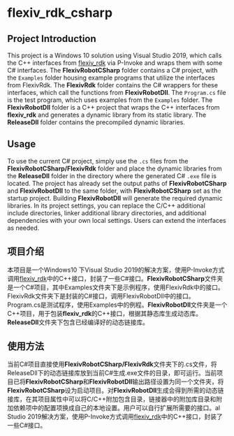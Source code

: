 ﻿# flexiv_rdk_csharp
## Project Introduction
This project is a Windows 10 solution using Visual Studio 2019, which calls the C++ interfaces from [flexiv_rdk](https://github.com/flexivrobotics/flexiv_rdk) via P-Invoke and wraps them with some C# interfaces. The **FlexivRobotCSharp** folder contains a C# project, with the `Examples` folder housing example programs that utilize the interfaces from FlexivRdk. The **FlexivRdk** folder contains the C# wrappers for these interfaces, which call the functions from **FlexivRobotDll**. The `Program.cs` file is the test program, which uses examples from the `Examples` folder. The **FlexivRobotDll** folder is a C++ project that wraps the C++ interfaces from **flexiv_rdk** and generates a dynamic library from its static library. The **ReleaseDll** folder contains the precompiled dynamic libraries.
## Usage
To use the current C# project, simply use the `.cs` files from the **FlexivRobotCSharp/FlexivRdk** folder and place the dynamic libraries from the **ReleaseDll** folder in the directory where the generated C# `.exe` file is located. The project has already set the output paths of **FlexivRobotCSharp** and **FlexivRobotDll** to the same folder, with **FlexivRobotCSharp** set as the startup project. Building **FlexivRobotDll** will generate the required dynamic libraries. In its project settings, you can replace the C/C++ additional include directories, linker additional library directories, and additional dependencies with your own local settings. Users can extend the interfaces as needed.
## 项目介绍
本项目是一个Windows10 下Visual Studio 2019的解决方案，使用P-Invoke方式调用[flexiv_rdk](https://github.com/flexivrobotics/flexiv_rdk)中的C++接口，封装了一些C#接口。**FlexivRobotCSharp**文件夹是一个C#项目，其中Examples文件夹下是示例程序，使用FlexivRdk中的接口。FlexivRdk文件夹下是封装的C#接口，调用FlexivRobotDll中的接口。Program.cs是测试程序，使用Examples中的例程。**FlexivRobotDll**文件夹是一个C++项目，用于包装**flexiv_rdk**的C++接口，根据其静态库生成动态库。**ReleaseDll**文件夹下包含已经编译好的动态链接库。
## 使用方法
当前C#项目直接使用**FlexivRobotCSharp/FlexivRdk**文件夹下的.cs文件，将ReleaseDll下的动态链接库放到当前C#生成.exe文件的目录，即可运行。当前项目已将**FlexivRobotCSharp**和**FlexivRobotDll**输出路径设置为同一个文件夹，将**FlexivRobotCSharp**设为启动项目。对**FlexivRobotDll**生成会得到所需的动态链接库，在其项目属性中可以将C/C++附加包含目录，链接器中的附加库目录和附加依赖项中的配置项换成自己的本地设置。用户可以自行扩展所需要的接口。al Studio 2019解决方案，使用P-Invoke方式调用[flexiv_rdk](https://github.com/flexivrobotics/flexiv_rdk)中的C++接口，封装了一些C#接口。